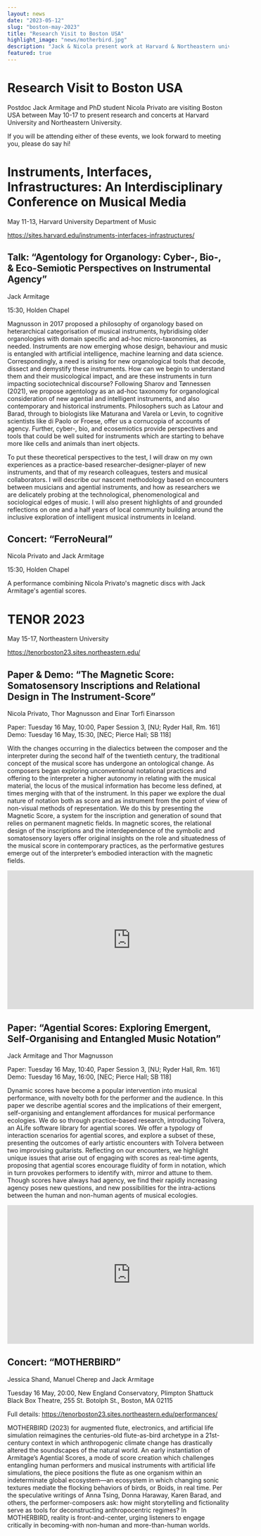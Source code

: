 ```yaml
---
layout: news
date: "2023-05-12"
slug: "boston-may-2023"
title: "Research Visit to Boston USA"
highlight_image: "news/motherbird.jpg"
description: "Jack & Nicola present work at Harvard & Northeastern universities."
featured: true
---
```


<script>
import CaptionedImage from "../../components/Images/CaptionedImage.svelte"
</script>

# Research Visit to Boston USA

Postdoc Jack Armitage and PhD student Nicola Privato are visiting Boston USA between May 10-17 to present research and concerts at Harvard University and Northeastern University.

If you will be attending either of these events, we look forward to meeting you, please do say hi!

# Instruments, Interfaces, Infrastructures: An Interdisciplinary Conference on Musical Media

May 11-13, Harvard University Department of Music

https://sites.harvard.edu/instruments-interfaces-infrastructures/

## Talk: “Agentology for Organology: Cyber-, Bio-, & Eco-Semiotic Perspectives on Instrumental Agency”

Jack Armitage

15:30, Holden Chapel

Magnusson in 2017 proposed a philosophy of organology based on heterarchical categorisation of musical instruments, hybridising older organologies with domain specific and ad-hoc micro-taxonomies, as needed. Instruments are now emerging whose design, behaviour and music is entangled with artificial intelligence, machine learning and data science. Correspondingly, a need is arising for new organological tools that decode, dissect and demystify these instruments. How can we begin to understand them and their musicological impact, and are these instruments in turn impacting sociotechnical discourse? Following Sharov and Tønnessen (2021), we propose agentology as an ad-hoc taxonomy for organological consideration of new agential and intelligent instruments, and also contemporary and historical instruments. Philosophers such as Latour and Barad, through to biologists like Maturana and Varela or Levin, to cognitive scientists like di Paolo or Froese, offer us a cornucopia of accounts of agency. Further, cyber-, bio, and ecosemiotics provide perspectives and tools that could be well suited for instruments which are starting to behave more like cells and animals than inert objects. 

To put these theoretical perspectives to the test, I will draw on my own experiences as a practice-based researcher-designer-player of new instruments, and that of my research colleagues, testers and musical collaborators. I will describe our nascent methodology based on encounters between musicians and agential instruments, and how as researchers we are delicately probing at the technological, phenomenological and sociological edges of music. I will also present highlights of and grounded reflections on one and a half years of local community building around the inclusive exploration of intelligent musical instruments in Iceland.

## Concert: “FerroNeural”

Nicola Privato and Jack Armitage

15:30, Holden Chapel

A performance combining Nicola Privato's magnetic discs with Jack Armitage's agential scores.

<CaptionedImage
src="news/ferroneural.jpg"
alt="FerroNeural at Harvard"
caption="FerroNeural at Harvard"/>

# TENOR 2023

May 15-17, Northeastern University

https://tenorboston23.sites.northeastern.edu/

## Paper & Demo: “The Magnetic Score: Somatosensory Inscriptions and Relational Design in The Instrument-Score”

Nicola Privato, Thor Magnusson and Einar Torfi Einarsson

Paper: Tuesday 16 May, 10:00, Paper Session 3, [NU; Ryder Hall, Rm. 161]
Demo: Tuesday 16 May, 15:30, [NEC; Pierce Hall; SB 118]

With the changes occurring in the dialectics between the composer and the interpreter during the second half of the twentieth century, the traditional concept of the musical score has undergone an ontological change. As composers began exploring unconventional notational practices and offering to the interpreter a higher autonomy in relating with the musical material, the locus of the musical information has become less defined, at times merging with that of the instrument. In this paper we explore the dual nature of notation both as score and as instrument from the point of view of non-visual methods of representation. We do this by presenting the Magnetic Score, a system for the inscription and generation of sound that relies on permanent magnetic fields. In magnetic scores, the relational design of the inscriptions and the interdependence of the symbolic and somatosensory layers offer original insights on the role and situatedness of the musical score in contemporary practices, as the performative gestures emerge out of the interpreter’s embodied interaction with the magnetic fields.

<iframe width="560" height="315" src="https://www.youtube.com/embed/kJ-VX6I8NMY" title="YouTube video player" frameborder="0" allow="accelerometer; autoplay; clipboard-write; encrypted-media; gyroscope; picture-in-picture; web-share" allowfullscreen></iframe>

## Paper: “Agential Scores: Exploring Emergent, Self-Organising and Entangled Music Notation”

Jack Armitage and Thor Magnusson

Paper: Tuesday 16 May, 10:40, Paper Session 3, [NU; Ryder Hall, Rm. 161]
Demo: Tuesday 16 May, 16:00, [NEC; Pierce Hall; SB 118]

Dynamic scores have become a popular intervention into musical performance, with novelty both for the performer and the audience. In this paper we describe agential scores and the implications of their emergent, self-organising and entanglement affordances for musical performance ecologies. We do so through practice-based research, introducing Tolvera, an ALife software library for agential scores. We offer a typology of interaction scenarios for agential scores, and explore a subset of these, presenting the outcomes of early artistic encounters with Tolvera between two improvising guitarists. Reflecting on our encounters, we highlight unique issues that arise out of engaging with scores as real-time agents, proposing that agential scores encourage fluidity of form in notation, which in turn provokes performers to identify with, mirror and attune to them. Though scores have always had agency, we find their rapidly increasing agency poses new questions, and new possibilities for the intra-actions between the human and non-human agents of musical ecologies.

<iframe width="560" height="315" src="https://www.youtube.com/embed/C74CPM-iqD8" title="YouTube video player" frameborder="0" allow="accelerometer; autoplay; clipboard-write; encrypted-media; gyroscope; picture-in-picture; web-share" allowfullscreen></iframe>

## Concert: “MOTHERBIRD”

Jessica Shand, Manuel Cherep and Jack Armitage

Tuesday 16 May, 20:00, New England Conservatory, Plimpton Shattuck Black Box Theatre, 255 St. Botolph St., Boston, MA 02115

Full details: https://tenorboston23.sites.northeastern.edu/performances/

MOTHERBIRD (2023) for augmented flute, electronics, and artificial life simulation reimagines the centuries-old flute-as-bird archetype in a 21st-century context in which anthropogenic climate change has drastically altered the soundscapes of the natural world. An early instantiation of Armitage’s Agential Scores, a mode of score creation which challenges entangling human performers and musical instruments with artificial life simulations, the piece positions the flute as one organism within an indeterminate global ecosystem—an ecosystem in which changing sonic textures mediate the flocking behaviors of birds, or Boids, in real time. Per the speculative writings of Anna Tsing, Donna Haraway, Karen Barad, and others, the performer-composers ask: how might storytelling and fictionality serve as tools for deconstructing anthropocentric regimes? In MOTHERBIRD, reality is front-and-center, urging listeners to engage critically in becoming-with non-human and more-than-human worlds. 

<CaptionedImage
src="news/motherbird.jpg"
alt="MOTHERBIRD by Jessica Shand, Manuel Cherep and Jack Armitage"
caption="MOTHERBIRD by Jessica Shand, Manuel Cherep and Jack Armitage"/>
